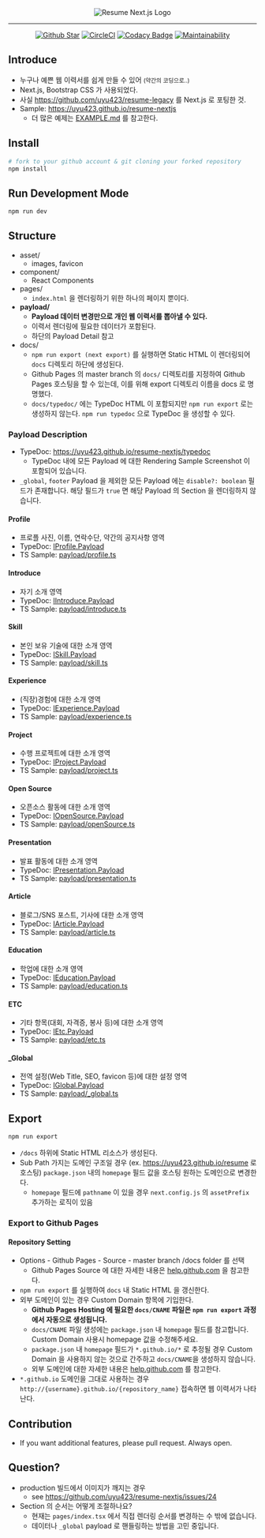<div align="center">
  <img src="https://github.com/uyu423/resume-nextjs/raw/master/logo.jpg" alt="Resume Next.js Logo">
  <br/><hr/>
  <a href="https://github.com/uyu423/resume-nextjs"><img src="https://img.shields.io/github/stars/uyu423/resume-nextjs.svg?style=popout" alt="Github Star"/></a>
  <a href="https://circleci.com/gh/uyu423/resume-nextjs"><img src="https://circleci.com/gh/uyu423/resume-nextjs.svg?style=shield" alt="CircleCI"/></a>
  <a href="https://app.codacy.com/manual/uyu423/resume-nextjs?utm_source=github.com&utm_medium=referral&utm_content=uyu423/resume-nextjs&utm_campaign=Badge_Grade_Dashboard"><img src="https://api.codacy.com/project/badge/Grade/fe3253d51d544a2a971b637ed1570ac7" alt="Codacy Badge"/></a>
  <a href="https://codeclimate.com/github/uyu423/resume-nextjs/maintainability"><img src="https://api.codeclimate.com/v1/badges/19edd90e9309634ee66a/maintainability" alt="Maintainability"/></a>
</div>

## Introduce

- 누구나 예쁜 웹 이력서를 쉽게 만들 수 있어 <small>(약간의 코딩으로..)</small>
- Next.js, Bootstrap CSS 가 사용되었다.
- 사실 https://github.com/uyu423/resume-legacy 를 Next.js 로 포팅한 것.
- Sample: https://uyu423.github.io/resume-nextjs
  - 더 많은 예제는 [EXAMPLE.md](https://github.com/uyu423/resume-nextjs/blob/master/EXAMPLE.md) 를 참고한다.

## Install

```bash
# fork to your github account & git cloning your forked repository
npm install
```

## Run Development Mode

```bash
npm run dev
```

## Structure

- asset/
  - images, favicon
- component/
  - React Components
- pages/
  - `index.html` 을 렌더링하기 위한 하나의 페이지 뿐이다.
- **payload/**
  - **Payload 데이터 변경만으로 개인 웹 이력서를 뽑아낼 수 있다.**
  - 이력서 렌더링에 필요한 데이터가 포함된다.
  - 하단의 Payload Detail 참고
- docs/
  - `npm run export (next export)` 를 실행하면 Static HTML 이 렌더링되어 `docs` 디렉토리 하단에 생성된다.
  - Github Pages 의 master branch 의 `docs/` 디렉토리를 지정하여 Github Pages 호스팅을 할 수 있는데, 이를 위해 export 디렉토리 이름을 docs 로 명명했다.
  - `docs/typedoc/` 에는 TypeDoc HTML 이 포함되지만 `npm run export` 로는 생성하지 않는다. `npm run typedoc` 으로 TypeDoc 을 생성할 수 있다.

### Payload Description

- TypeDoc: https://uyu423.github.io/resume-nextjs/typedoc
  - TypeDoc 내에 모든 Payload 에 대한 Rendering Sample Screenshot 이 포함되어 있습니다.
- `_global`, `footer` Payload 을 제외한 모든 Payload 에는 `disable?: boolean` 필드가 존재합니다. 해당 필드가 `true` 면 해당 Payload 의 Section 을 렌더링하지 않습니다.

#### Profile

- 프로플 사진, 이름, 연락수단, 약간의 공지사항 영역
- TypeDoc: [IProfile.Payload](https://uyu423.github.io/resume-nextjs/typedoc/interfaces/iprofile.payload.html)
- TS Sample: [payload/profile.ts](https://github.com/uyu423/resume-nextjs/blob/master/payload/profile.ts)

#### Introduce

- 자기 소개 영역
- TypeDoc: [IIntroduce.Payload](https://uyu423.github.io/resume-nextjs/typedoc/interfaces/iintroduce.payload.html)
- TS Sample: [payload/introduce.ts](https://github.com/uyu423/resume-nextjs/blob/master/payload/introduce.ts)

#### Skill

- 본인 보유 기술에 대한 소개 영역
- TypeDoc: [ISkill.Payload](https://uyu423.github.io/resume-nextjs/typedoc/interfaces/iskill.payload.html)
- TS Sample: [payload/skill.ts](https://github.com/uyu423/resume-nextjs/blob/master/payload/skill.ts)

#### Experience

- (직장)경험에 대한 소개 영역
- TypeDoc: [IExperience.Payload](https://uyu423.github.io/resume-nextjs/typedoc/interfaces/iexperience.payload.html)
- TS Sample: [payload/experience.ts](https://github.com/uyu423/resume-nextjs/blob/master/payload/experience.ts)

#### Project

- 수행 프로젝트에 대한 소개 영역
- TypeDoc: [IProject.Payload](https://uyu423.github.io/resume-nextjs/typedoc/interfaces/iproject.payload.html)
- TS Sample: [payload/project.ts](https://github.com/uyu423/resume-nextjs/blob/master/payload/project.ts)

#### Open Source

- 오픈소스 활동에 대한 소개 영역
- TypeDoc: [IOpenSource.Payload](https://uyu423.github.io/resume-nextjs/typedoc/interfaces/iopensource.payload.html)
- TS Sample: [payload/openSource.ts](https://github.com/uyu423/resume-nextjs/blob/master/payload/openSource.ts)

#### Presentation

- 발표 활동에 대한 소개 영역
- TypeDoc: [IPresentation.Payload](https://uyu423.github.io/resume-nextjs/typedoc/interfaces/ipresentation.payload.html)
- TS Sample: [payload/presentation.ts](https://github.com/uyu423/resume-nextjs/blob/master/payload/presentation.ts)

#### Article

- 블로그/SNS 포스트, 기사에 대한 소개 영역
- TypeDoc: [IArticle.Payload](https://uyu423.github.io/resume-nextjs/typedoc/interfaces/iarticle.payload.html)
- TS Sample: [payload/article.ts](https://github.com/uyu423/resume-nextjs/blob/master/payload/article.ts)

#### Education

- 학업에 대한 소개 영역
- TypeDoc: [IEducation.Payload](https://uyu423.github.io/resume-nextjs/typedoc/interfaces/ieducation.payload.html)
- TS Sample: [payload/education.ts](https://github.com/uyu423/resume-nextjs/blob/master/payload/education.ts)

#### ETC

- 기타 항목(대회, 자격증, 봉사 등)에 대한 소개 영역
- TypeDoc: [IEtc.Payload](https://uyu423.github.io/resume-nextjs/typedoc/interfaces/ietc.payload.html)
- TS Sample: [payload/etc.ts](https://github.com/uyu423/resume-nextjs/blob/master/payload/etc.ts)

#### \_Global

- 전역 설정(Web Title, SEO, favicon 등)에 대한 설정 영역
- TypeDoc: [IGlobal.Payload](https://uyu423.github.io/resume-nextjs/typedoc/interfaces/iglobal.payload.html)
- TS Sample: [payload/\_global.ts](https://github.com/uyu423/resume-nextjs/blob/master/payload/_global.ts)

## Export

```bash
npm run export
```

- `/docs` 하위에 Static HTML 리소스가 생성된다.
- Sub Path 가지는 도메인 구조일 경우 (ex. https://uyu423.github.io/resume 로 호스팅) `package.json` 내의 `homepage` 필드 값을 호스팅 원하는 도메인으로 변경한다.
  - `homepage` 필드에 `pathname` 이 있을 경우 `next.config.js` 의 `assetPrefix` 추가하는 로직이 있음

### Export to Github Pages

#### Repository Setting

- Options - Github Pages - Source - master branch /docs folder 를 선택
  - Github Pages Source 에 대한 자세한 내용은 [help.github.com](https://help.github.com/en/github/working-with-github-pages/configuring-a-publishing-source-for-your-github-pages-site) 을 참고한다.
- `npm run export` 를 실행하여 `docs` 내 Static HTML 을 갱신한다.
- 외부 도메인이 있는 경우 Custom Domain 항목에 기입한다.
  - **Github Pages Hosting 에 필요한 `docs/CNAME` 파일은 `npm run export` 과정에서 자동으로 생성됩니다.**
  - `docs/CNAME` 파일 생성에는 `package.json` 내 `homepage` 필드를 참고합니다. Custom Domain 사용시 homepage 값을 수정해주세요.
  - `package.json` 내 `homepage` 필드가 `*.github.io/*` 로 추정될 경우 Custom Domain 을 사용하지 않는 것으로 간주하고 `docs/CNAME`을 생성하지 않습니다.
  - 외부 도메인에 대한 자세한 내용은 [help.github.com](https://help.github.com/en/github/working-with-github-pages/configuring-a-custom-domain-for-your-github-pages-site) 를 참고한다.
- `*.github.io` 도메인을 그대로 사용하는 경우 `http://{username}.github.io/{repository_name}` 접속하면 웹 이력서가 나타난다.

## Contribution

- If you want additional features, please pull request. Always open.

## Question?

- production 빌드에서 이미지가 깨지는 경우
  - see https://github.com/uyu423/resume-nextjs/issues/24
- Section 의 순서는 어떻게 조절하나요?
  - 현재는 `pages/index.tsx` 에서 직접 렌더링 순서를 변경하는 수 밖에 없습니다.
  - 데이터나 `_global` payload 로 핸들링하는 방법을 고민 중입니다.
